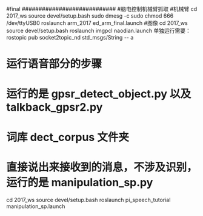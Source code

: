 #final
############################
#脑电控制机械臂抓取
#机械臂
cd 2017_ws
source devel/setup.bash
sudo dmesg -c
sudo chmod 666 /dev/ttyUSB0
roslaunch arm_2017 ed_arm_final.launch
#图像
cd 2017_ws
source devel/setup.bash
roslaunch imgpcl naodian.launch
单独运行需要：
rostopic pub  socket2topic_nd  std_msgs/String -- a

# 运行语音部分的步骤
# 运行的是 gpsr_detect_object.py  以及  talkback_gpsr2.py
# 词库 dect_corpus 文件夹
# 直接说出来接收到的消息，不涉及识别，运行的是 manipulation_sp.py

cd 2017_ws
source devel/setup.bash
roslaunch pi_speech_tutorial manipulation_sp.launch     
#
